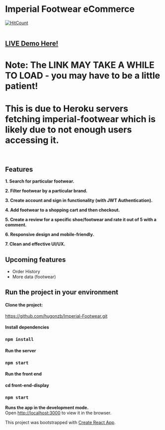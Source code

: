# Imperial Footwear eCommerce
[![HitCount](http://hits.dwyl.com/hugonzb/Imperial-Footwear.svg)](http://hits.dwyl.com/hugonzb/Imperial-Footwear)
<br><br>
## [LIVE Demo Here!](https://imperial-footwear.herokuapp.com/)
# Note: The LINK MAY TAKE A WHILE TO LOAD - you may have to be a little patient! 
# This is due to Heroku servers fetching imperial-footwear which is likely due to not enough users accessing it.
<br>

## Features

**1. Search for particular footwear.**

**2. Filter footwear by a particular brand.**

**3. Create account and sign in functionality (with JWT Authentication).**

**4. Add footwear to a shopping cart and then checkout.**

**5. Create a review for a specific shoe/footwear and rate it out of 5 with a comment.**

**6. Responsive design and mobile-friendly.**

**7. Clean and effective UI/UX.**
<br>
## Upcoming features
- Order History
- More data (footwear)

## Run the project in your environment

#### Clone the project: 
https://github.com/hugonzb/Imperial-Footwear.git

#### Install dependencies
### `npm install`

#### Run the server
### `npm start`

#### Run the front end
#### cd front-end-display
### `npm start`

**Runs the app in the development mode.** <br>
Open [http://localhost:3000](http://localhost:3000) to view it in the browser.

This project was bootstrapped with [Create React App](https://github.com/facebook/create-react-app).
